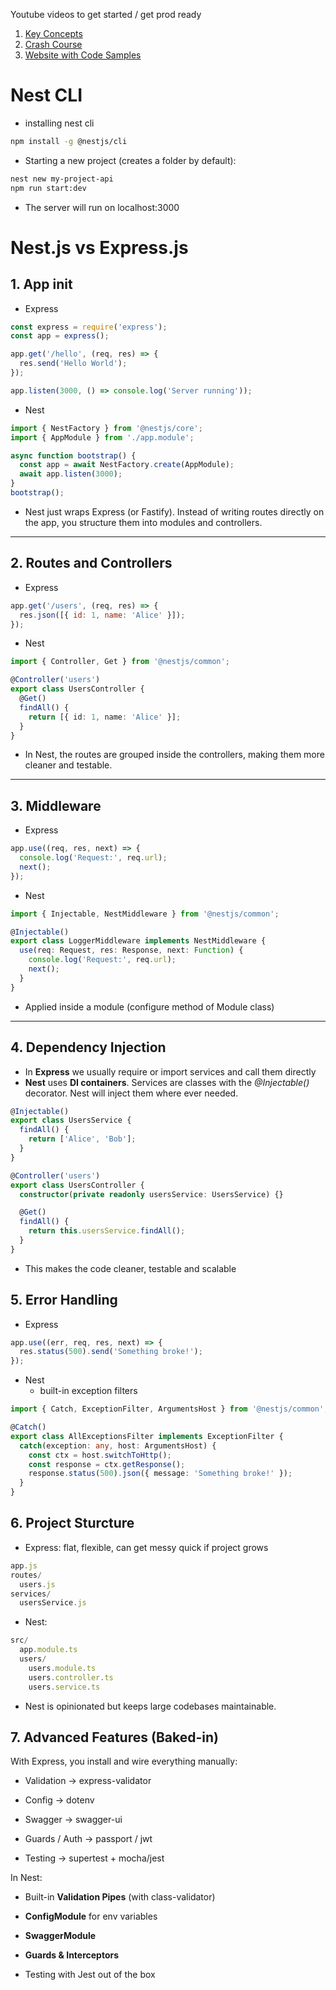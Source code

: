 Youtube videos to get started / get prod ready
1. [Key Concepts](https://www.youtube.com/watch?v=IdsBwplQAMw&list=PLnsTzQ998QGQRY_8SaeMyd3_RuLyegJyx)
2. [Crash Course](https://www.youtube.com/watch?v=2n3xS89TJMI&list=PLlaDAvA2MhR2jb8zavu6I-w1BA878aHcB)
3. [Website with Code Samples](https://wanago.io/courses/api-with-nestjs/)

# Nest CLI

- installing nest cli
```bash
npm install -g @nestjs/cli
```
- Starting a new project (creates a folder by default):
```bash
nest new my-project-api
npm run start:dev
```
- The server will run on localhost:3000

# Nest.js vs Express.js

## 1. App init
- Express
```js
const express = require('express');
const app = express();

app.get('/hello', (req, res) => {
  res.send('Hello World');
});

app.listen(3000, () => console.log('Server running'));
```
- Nest
```ts
import { NestFactory } from '@nestjs/core';
import { AppModule } from './app.module';

async function bootstrap() {
  const app = await NestFactory.create(AppModule);
  await app.listen(3000);
}
bootstrap();
```
- Nest just wraps Express (or Fastify). Instead of writing routes directly on the app, you structure them into modules and controllers.

---

## 2. Routes and Controllers
- Express
```js
app.get('/users', (req, res) => {
  res.json([{ id: 1, name: 'Alice' }]);
});
```
- Nest
```ts
import { Controller, Get } from '@nestjs/common';

@Controller('users')
export class UsersController {
  @Get()
  findAll() {
    return [{ id: 1, name: 'Alice' }];
  }
}
```
- In Nest, the routes are grouped inside the controllers, making them more cleaner and testable.
---

## 3. Middleware
- Express
```js
app.use((req, res, next) => {
  console.log('Request:', req.url);
  next();
});
```
- Nest
```ts
import { Injectable, NestMiddleware } from '@nestjs/common';

@Injectable()
export class LoggerMiddleware implements NestMiddleware {
  use(req: Request, res: Response, next: Function) {
    console.log('Request:', req.url);
    next();
  }
}
```
- Applied inside a module (configure method of Module class)

---

## 4. Dependency Injection
- In **Express** we usually require or import services and call them directly 
- **Nest** uses **DI containers**. Services are classes with the *@Injectable()* decorator. Nest will inject them where ever needed.
```ts
@Injectable()
export class UsersService {
  findAll() {
    return ['Alice', 'Bob'];
  }
}

@Controller('users')
export class UsersController {
  constructor(private readonly usersService: UsersService) {}

  @Get()
  findAll() {
    return this.usersService.findAll();
  }
}
```
- This makes the code cleaner, testable and scalable 

## 5. Error Handling
- Express
```js
app.use((err, req, res, next) => {
  res.status(500).send('Something broke!');
});
```
- Nest
	- built-in exception filters
```ts
import { Catch, ExceptionFilter, ArgumentsHost } from '@nestjs/common';

@Catch()
export class AllExceptionsFilter implements ExceptionFilter {
  catch(exception: any, host: ArgumentsHost) {
    const ctx = host.switchToHttp();
    const response = ctx.getResponse();
    response.status(500).json({ message: 'Something broke!' });
  }
}
```

## 6. Project Sturcture
- Express: flat, flexible, can get messy quick if project grows
```js
app.js
routes/
  users.js
services/
  usersService.js
```
- Nest: 
```ts
src/
  app.module.ts
  users/
    users.module.ts
    users.controller.ts
    users.service.ts
```
- Nest is opinionated but keeps large codebases maintainable.


## 7. Advanced Features (Baked-in)
With Express, you install and wire everything manually:

- Validation → express-validator
    
- Config → dotenv
    
- Swagger → swagger-ui
    
- Guards / Auth → passport / jwt
    
- Testing → supertest + mocha/jest
    

  
In Nest:

- Built-in **Validation Pipes** (with class-validator)
    
- **ConfigModule** for env variables
    
- **SwaggerModule**
    
- **Guards & Interceptors**
    
- Testing with Jest out of the box